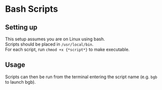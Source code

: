 # Bash Scripts

## Setting up

This setup assumes you are on Linux using bash.  
Scripts should be placed in `/usr/local/bin`.  
For each script, run `chmod +x {*script*}` to make executable.

## Usage

Scripts can then be run from the terminal entering the script name (e.g. `bgb` to launch bgb).

